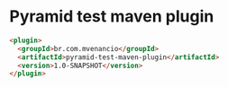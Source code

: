 # Pyramid test maven plugin

``` markdown
<plugin>
  <groupId>br.com.mvenancio</groupId>
  <artifactId>pyramid-test-maven-plugin</artifactId>
  <version>1.0-SNAPSHOT</version>
</plugin>
```
